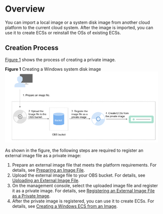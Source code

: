 # Overview<a name="EN-US_TOPIC_0030713182"></a>

You can import a local image or a system disk image from another cloud platform to the current cloud system. After the image is imported, you can use it to create ECSs or reinstall the OSs of existing ECSs.

## Creation Process<a name="en-us_topic_0029124474_section25747599173145"></a>

[Figure 1](#fig178711229102512)  shows the process of creating a private image.

**Figure  1**  Creating a Windows system disk image<a name="fig178711229102512"></a>  
![](figures/creating-a-windows-system-disk-image.png "creating-a-windows-system-disk-image")

As shown in the figure, the following steps are required to register an external image file as a private image:

1.  Prepare an external image file that meets the platform requirements. For details, see  [Preparing an Image File](preparing-an-image-file-(windows).md).
2.  Upload the external image file to your OBS bucket. For details, see  [Uploading an External Image File](uploading-an-external-image-file-(windows).md).
3.  On the management console, select the uploaded image file and register it as a private image. For details, see  [Registering an External Image File as a Private Image](registering-an-external-image-file-as-a-private-image-(windows).md).
4.  After the private image is registered, you can use it to create ECSs. For details, see  [Creating a Windows ECS from an Image](creating-a-windows-ecs-from-an-image.md).

